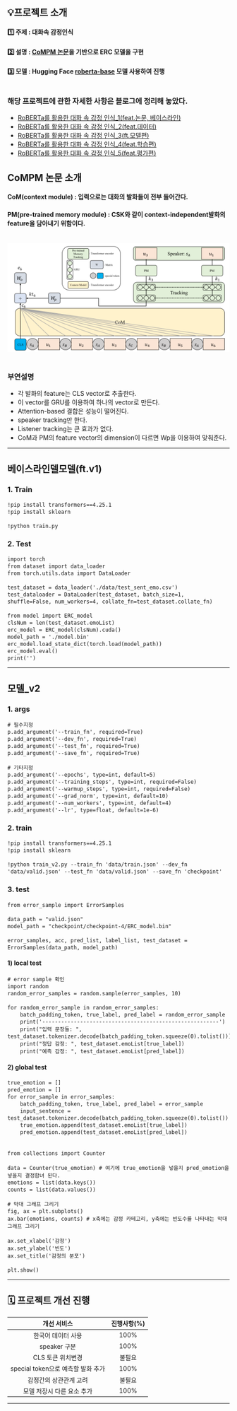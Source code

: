 
## 💡프로젝트 소개

#### 1️⃣ 주제 : 대화속 감정인식<br>
#### 2️⃣ 설명 : [CoMPM 논문](https://arxiv.org/pdf/2108.11626v3.pdf)을 기반으로 ERC 모델을 구현<br> 
#### 3️⃣ 모델 : Hugging Face [roberta-base](https://huggingface.co/roberta-base) 모델 사용하여 진행<br><br>

### 해당 프로젝트에 관한 자세한 사항은 블로그에 정리해 놓았다.
- [RoBERTa를 활용한 대화 속 감정 인식_1(feat.논문, 베이스라인)](https://velog.io/@jx7789/RoBERTa%EB%A5%BC-%ED%99%9C%EC%9A%A9%ED%95%9C-%EB%8C%80%ED%99%94-%EC%86%8D-%EA%B0%90%EC%A0%95%EC%9D%B8%EC%8B%9D1feat.%EB%85%BC%EB%AC%B8-%EB%AA%A8%EB%8D%B8%EC%86%8C%EA%B0%9C-%ED%8E%B8)
- [RoBERTa를 활용한 대화 속 감정 인식_2(feat.데이터)](https://velog.io/@jx7789/RoBERTa%EB%A5%BC-%ED%99%9C%EC%9A%A9%ED%95%9C-%EB%8C%80%ED%99%94-%EC%86%8D-%EA%B0%90%EC%A0%95-%EC%9D%B8%EC%8B%9D2feat.%EB%8D%B0%EC%9D%B4%ED%84%B0)
- [RoBERTa를 활용한 대화 속 감정 인식_3(ft.모델편)](https://velog.io/@jx7789/RoBERTa%EB%A5%BC-%ED%99%9C%EC%9A%A9%ED%95%9C-%EB%8C%80%ED%99%94-%EC%86%8D-%EA%B0%90%EC%A0%95-%EC%9D%B8%EC%8B%9D3ft.%EB%AA%A8%EB%8D%B8%ED%8E%B8)
- [RoBERTa를 활용한 대화 속 감정 인식_4(feat.학습편)](https://velog.io/@jx7789/RoBERTa%EB%A5%BC-%ED%99%9C%EC%9A%A9%ED%95%9C-%EB%8C%80%ED%99%94-%EC%86%8D-%EA%B0%90%EC%A0%95-%EC%9D%B8%EC%8B%9D4feat.%ED%95%99%EC%8A%B5%ED%8E%B8)
- [RoBERTa를 활용한 대화 속 감정 인식_5(feat.평가편)](https://velog.io/@jx7789/RoBERTa%EB%A5%BC-%ED%99%9C%EC%9A%A9%ED%95%9C-%EB%8C%80%ED%99%94-%EC%86%8D-%EA%B0%90%EC%A0%95-%EC%9D%B8%EC%8B%9D5feat.%ED%8F%89%EA%B0%80%ED%8E%B8)

## CoMPM 논문 소개
#### CoM(context module) : 입력으로는 대화의 발화들이 전부 들어간다.
#### PM(pre-trained memory module) : CSK와 같이 context-independent발화의 feature을 담아내기 위함이다. <br><br>

![](img/ComPM.png)
<Br><br>
### 부연설명
- 각 발화의 feature는 CLS vector로 추출한다. 
- 이 vector를 GRU를 이용하여 하나의 vector로 만든다.
- Attention-based 결합은 성능이 떨어진다.
- speaker tracking만 한다.
- Listener tracking는 큰 효과가 없다.
- CoM과 PM의 feature vector의 dimension이 다르면 Wp을 이용하여 맞춰준다.

---
## 베이스라인델모델(ft.v1)
### 1. Train 

```
!pip install transformers==4.25.1
!pip install sklearn

!python train.py
```

### 2. Test
```
import torch
from dataset import data_loader
from torch.utils.data import DataLoader

test_dataset = data_loader('./data/test_sent_emo.csv')
test_dataloader = DataLoader(test_dataset, batch_size=1, shuffle=False, num_workers=4, collate_fn=test_dataset.collate_fn)

from model import ERC_model
clsNum = len(test_dataset.emoList)
erc_model = ERC_model(clsNum).cuda()
model_path = './model.bin'
erc_model.load_state_dict(torch.load(model_path))
erc_model.eval()
print('')
```

---
## 모델_v2
### 1. args
```
# 필수지정
p.add_argument('--train_fn', required=True)
p.add_argument('--dev_fn', required=True)
p.add_argument('--test_fn', required=True)
p.add_argument('--save_fn', required=True)

# 기타지정
p.add_argument('--epochs', type=int, default=5)
p.add_argument('--training_steps', type=int, required=False)
p.add_argument('--warmup_steps', type=int, required=False)
p.add_argument('--grad_norm', type=int, default=10)
p.add_argument('--num_workers', type=int, default=4)
p.add_argument('--lr', type=float, default=1e-6)  
```

### 2. train

```
!pip install transformers==4.25.1
!pip install sklearn

!python train_v2.py --train_fn 'data/train.json' --dev_fn 'data/valid.json' --test_fn 'data/valid.json' --save_fn 'checkpoint'
```
### 3. test
```
from error_sample import ErrorSamples 

data_path = "valid.json"
model_path = "checkpoint/checkpoint-4/ERC_model.bin"

error_samples, acc, pred_list, label_list, test_dataset = ErrorSamples(data_path, model_path)
```
#### 1) local test
```
# error sample 확인
import random
random_error_samples = random.sample(error_samples, 10)
     
for random_error_sample in random_error_samples:
    batch_padding_token, true_label, pred_label = random_error_sample
    print('--------------------------------------------------------')
    print("입력 문장들: ", test_dataset.tokenizer.decode(batch_padding_token.squeeze(0).tolist()))
    print("정답 감정: ", test_dataset.emoList[true_label])
    print("예측 감정: ", test_dataset.emoList[pred_label])
```
#### 2) global test
```
true_emotion = []
pred_emotion = []
for error_sample in error_samples:
    batch_padding_token, true_label, pred_label = error_sample
    input_sentence = test_dataset.tokenizer.decode(batch_padding_token.squeeze(0).tolist())
    true_emotion.append(test_dataset.emoList[true_label])
    pred_emotion.append(test_dataset.emoList[pred_label])
    
    
from collections import Counter

data = Counter(true_emotion) # 여기에 true_emotion을 넣을지 pred_emotion을 넣을지 결정함녀 된다.
emotions = list(data.keys())
counts = list(data.values())

# 막대 그래프 그리기
fig, ax = plt.subplots()
ax.bar(emotions, counts) # x축에는 감정 카테고리, y축에는 빈도수를 나타내는 막대 그래프 그리기

ax.set_xlabel('감정')
ax.set_ylabel('빈도')
ax.set_title('감정의 분포')

plt.show()    
```

---
## 🗓️ 프로젝트 개선 진행

|개선 서비스|진행사항(%)|
|:----------:|:------:|
|한국어 데이터 사용|100%|
|speaker 구분|100%|
|CLS 토큰 위치변경 |불필요|
|special token으로 예측할 발화 추가|100%|
|감정간의 상관관계 고려|불필요|
|모델 저장시 다른 요소 추가|100%|



---
